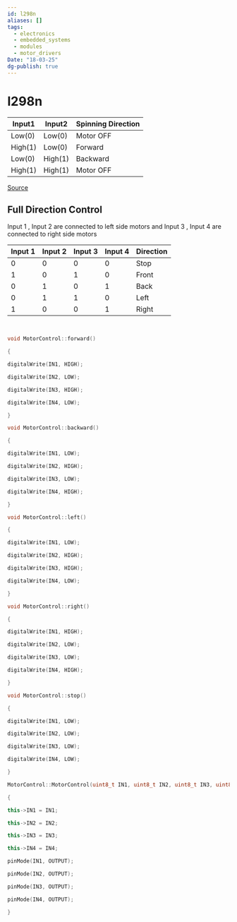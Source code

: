 ```yaml
---
id: l298n
aliases: []
tags:
  - electronics
  - embedded_systems
  - modules
  - motor_drivers
Date: "18-03-25"
dg-publish: true
---
```

# l298n

| Input1  | Input2  | Spinning Direction |
| ------- | ------- | ------------------ |
| Low(0)  | Low(0)  | Motor OFF          |
| High(1) | Low(0)  | Forward            |
| Low(0)  | High(1) | Backward           |
| High(1) | High(1) | Motor OFF          |
[Source](https://lastminuteengineers.com/l298n-dc-stepper-driver-arduino-tutorial/)

## Full Direction Control

Input 1 , Input 2 are connected to left side motors and Input 3 , Input 4 are connected to right side motors 

| Input 1 | Input 2 | Input 3 | Input 4 | Direction |
| ------- | ------- | ------- | ------- | --------- |
| 0       | 0       | 0       | 0       | Stop      |
| 1       | 0       | 1       | 0       | Front     |
| 0       | 1       | 0       | 1       | Back      |
| 0       | 1       | 1       | 0       | Left      |
| 1       | 0       | 0       | 1       | Right     |

```cpp
  

void MotorControl::forward()

{

digitalWrite(IN1, HIGH);

digitalWrite(IN2, LOW);

digitalWrite(IN3, HIGH);

digitalWrite(IN4, LOW);

}

void MotorControl::backward()

{

digitalWrite(IN1, LOW);

digitalWrite(IN2, HIGH);

digitalWrite(IN3, LOW);

digitalWrite(IN4, HIGH);

}

void MotorControl::left()

{

digitalWrite(IN1, LOW);

digitalWrite(IN2, HIGH);

digitalWrite(IN3, HIGH);

digitalWrite(IN4, LOW);

}

void MotorControl::right()

{

digitalWrite(IN1, HIGH);

digitalWrite(IN2, LOW);

digitalWrite(IN3, LOW);

digitalWrite(IN4, HIGH);

}

void MotorControl::stop()

{

digitalWrite(IN1, LOW);

digitalWrite(IN2, LOW);

digitalWrite(IN3, LOW);

digitalWrite(IN4, LOW);

}

MotorControl::MotorControl(uint8_t IN1, uint8_t IN2, uint8_t IN3, uint8_t IN4)

{

this->IN1 = IN1;

this->IN2 = IN2;

this->IN3 = IN3;

this->IN4 = IN4;

pinMode(IN1, OUTPUT);

pinMode(IN2, OUTPUT);

pinMode(IN3, OUTPUT);

pinMode(IN4, OUTPUT);

}

```
